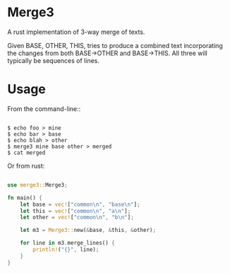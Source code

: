 Merge3
======

A rust implementation of 3-way merge of texts.

Given BASE, OTHER, THIS, tries to produce a combined text
incorporating the changes from both BASE->OTHER and BASE->THIS.
All three will typically be sequences of lines.

Usage
=====

From the command-line::

```shell

$ echo foo > mine
$ echo bar > base
$ echo blah > other
$ merge3 mine base other > merged
$ cat merged
```

Or from rust:

```rust

use merge3::Merge3;

fn main() {
    let base = vec!["common\n", "base\n"];
    let this = vec!["common\n", "a\n"];
    let other = vec!["common\n", "b\n"];

    let m3 = Merge3::new(&base, &this, &other);

    for line in m3.merge_lines() {
        println!("{}", line);
    }
}
```
